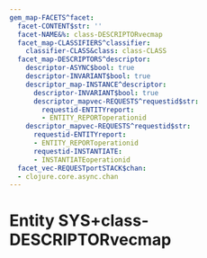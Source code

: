 ```yaml
---
gem_map-FACETS^facet:
  facet-CONTENT$str: ''
  facet-NAME&%: class-DESCRIPTORvecmap
  facet_map-CLASSIFIERS^classifier:
    classifier-CLASS&class: class-CLASS
  facet_map-DESCRIPTORS^descriptor:
    descriptor-ASYNC$bool: true
    descriptor-INVARIANT$bool: true
    descriptor_map-INSTANCE^descriptor:
      descriptor-INVARIANT$bool: true
      descriptor_mapvec-REQUESTS^requestid$str:
        requestid-ENTITYreport:
        - ENTITY_REPORToperationid
    descriptor_mapvec-REQUESTS^requestid$str:
      requestid-ENTITYreport:
      - ENTITY_REPORToperationid
      requestid-INSTANTIATE:
      - INSTANTIATEoperationid
  facet_vec-REQUESTportSTACK$chan:
  - clojure.core.async.chan
---
```

# Entity SYS+class-DESCRIPTORvecmap

